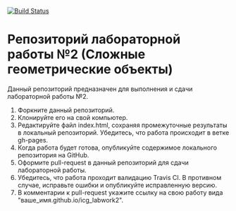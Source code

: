 [![Build Status](https://travis-ci.org/icg-course/icg_labwork2.svg?branch=gh-pages)](https://travis-ci.org/icg-course/icg_labwork2)
# Репозиторий лабораторной работы №2 (Сложные геометрические объекты)

Данный репозиторий предназначен для выполнения и сдачи лабораторной работы №2.

1. Форкните данный репозиторий.
1. Клонируйте его на свой компьютер.
1. Редактируйте файл index.html, сохраняя промежуточные результаты в локальный репозиторий. Убедитесь, что работа происходит в ветке gh-pages.
1. Когда работа будет готова, опубликуйте содержимое локального репозитория на GitHub.
1. Оформите pull-request в данный репозиторий для сдачи лабораторной работы.
1. Убедитесь, что работа проходит валидацию Travis CI. В противном случае, исправьте ошибки и опубликуйте исправленную версию.
1. В комментарии к pull-request укажите ссылку на свою работу вида "ваше_имя.github.io/icg_labwork2".